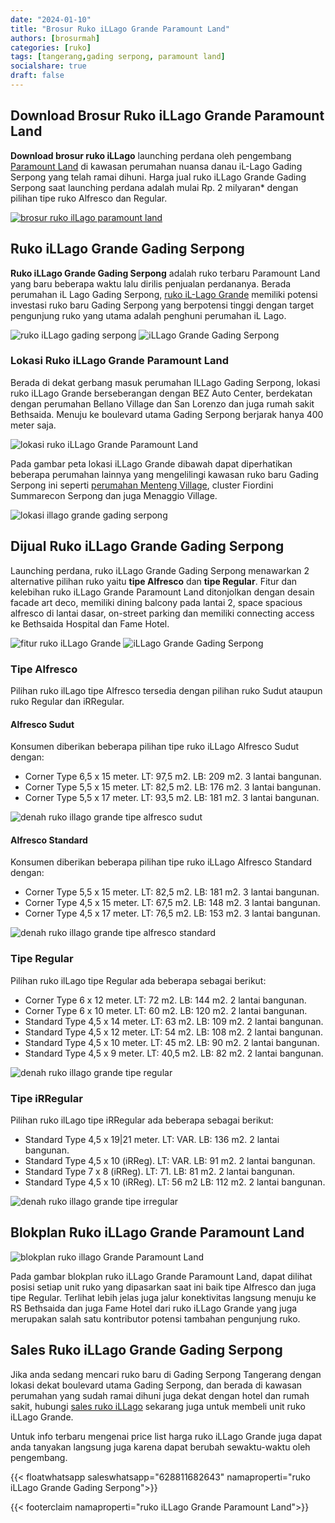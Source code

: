 ```yaml
---
date: "2024-01-10"
title: "Brosur Ruko iLLago Grande Paramount Land"
authors: [brosurmah]
categories: [ruko]
tags: [tangerang,gading serpong, paramount land]
socialshare: true
draft: false
---
```


## Download Brosur Ruko iLLago Grande Paramount Land
**Download brosur ruko iLLago** launching perdana oleh pengembang [Paramount Land](https://paramount-land.com/#?) di kawasan perumahan nuansa danau iL-Lago Gading Serpong yang telah ramai dihuni. Harga jual ruko iLLago Grande Gading Serpong saat launching perdana adalah mulai Rp. 2 milyaran* dengan pilihan tipe ruko Alfresco dan Regular.

[![brosur ruko ilLago paramount land](brosur-ruko-il-lago-paramount-land.webp)](https://drive.google.com/drive/folders/1D28v1pJt5NNl8qyj19SJVxX4NzmVtL6h?usp=drive_link#?)

## Ruko iLLago Grande Gading Serpong
**Ruko iLLago Grande Gading Serpong** adalah ruko terbaru Paramount Land yang baru beberapa waktu lalu dirilis penjualan perdananya. Berada perumahan iL Lago Gading Serpong, [ruko iL-Lago Grande](https://investproperti.com/ruko-il-lago-grande-paramount-land-serpong/) memiliki potensi investasi ruko baru Gading Serpong yang berpotensi tinggi dengan target pengunjung ruko yang utama adalah penghuni perumahan iL Lago.

![ruko iLLago gading serpong](ruko-il-lago-grande-gading-serpong.webp)
![iLLago Grande Gading Serpong](il-lago-grande-gading-serpong.webp)

### Lokasi Ruko iLLago Grande Paramount Land
Berada di dekat gerbang masuk perumahan ILLago Gading Serpong, lokasi ruko iLLago Grande berseberangan dengan BEZ Auto Center, berdekatan dengan perumahan Bellano Village dan San Lorenzo dan juga rumah sakit Bethsaida. Menuju ke boulevard utama Gading Serpong berjarak hanya 400 meter saja.

![lokasi ruko iLLago Grande Paramount Land](lokasi-ruko-il-lago-grande-paramount-land.webp)

Pada gambar peta lokasi iLLago Grande dibawah dapat diperhatikan beberapa perumahan lainnya yang mengelilingi kawasan ruko baru Gading Serpong ini seperti [perumahan Menteng Village](https://investproperti.com/new-menteng-village-paramount-land-gading-serpong/#?), cluster Fiordini Summarecon Serpong dan juga Menaggio Village.

![lokasi illago grande gading serpong](lokasi-il-lago-grande-gading-serpong.webp)

## Dijual Ruko iLLago Grande Gading Serpong
Launching perdana, ruko iLLago Grande Gading Serpong menawarkan 2 alternative pilihan ruko yaitu **tipe Alfresco** dan **tipe Regular**. Fitur dan kelebihan ruko iLLago Grande Paramount Land ditonjolkan dengan desain facade art deco, memiliki dining balcony pada lantai 2, space spacious alfresco di lantai dasar, on-street parking dan memiliki connecting access ke Bethsaida Hospital dan Fame Hotel.

![fitur ruko iLLago Grande](fitur-ruko-il-lago-grande-paramount-land.webp)
![iLLago Grande Gading Serpong](ruko-il-lago-grande-gs.webp)

### Tipe Alfresco
Pilihan ruko ilLago tipe Alfresco tersedia dengan pilihan ruko Sudut ataupun ruko Regular dan iRRegular.

#### Alfresco Sudut
Konsumen diberikan beberapa pilihan tipe ruko iLLago Alfresco Sudut dengan:
- Corner Type 6,5 x 15 meter. LT: 97,5 m2. LB: 209 m2. 3 lantai bangunan.
- Corner Type 5,5 x 15 meter. LT: 82,5 m2. LB: 176 m2. 3 lantai bangunan.
- Corner Type 5,5 x 17 meter. LT: 93,5 m2. LB: 181 m2. 3 lantai bangunan.

![denah ruko illago grande tipe alfresco sudut](denah-ruko-il-lago-grande-tipe-alfresco-sudut.webp)

#### Alfresco Standard
Konsumen diberikan beberapa pilihan tipe ruko iLLago Alfresco Standard dengan:
- Corner Type 5,5 x 15 meter. LT: 82,5 m2. LB: 181 m2. 3 lantai bangunan.
- Corner Type 4,5 x 15 meter. LT: 67,5 m2. LB: 148 m2. 3 lantai bangunan.
- Corner Type 4,5 x 17 meter. LT: 76,5 m2. LB: 153 m2. 3 lantai bangunan.

![denah ruko illago grande tipe alfresco standard](denah-ruko-il-lago-grande-tipe-alfresco-standard.webp)

### Tipe Regular
Pilihan ruko ilLago tipe Regular ada beberapa sebagai berikut:
- Corner Type 6 x 12 meter. LT: 72 m2. LB: 144 m2. 2 lantai bangunan.
- Corner Type 6 x 10 meter. LT: 60 m2. LB: 120 m2. 2 lantai bangunan.
- Standard Type 4,5 x 14 meter. LT: 63 m2. LB: 109 m2. 2 lantai bangunan.
- Standard Type 4,5 x 12 meter. LT: 54 m2. LB: 108 m2. 2 lantai bangunan.
- Standard Type 4,5 x 10 meter. LT: 45 m2. LB: 90 m2. 2 lantai bangunan.
- Standard Type 4,5 x 9 meter. LT: 40,5 m2. LB: 82 m2. 2 lantai bangunan.

![denah ruko illago grande tipe regular](denah-ruko-il-lago-grande-tipe-regular.webp)

### Tipe iRRegular
Pilihan ruko ilLago tipe iRRegular ada beberapa sebagai berikut:
- Standard Type 4,5 x 19|21 meter. LT: VAR. LB: 136 m2. 2 lantai bangunan.
- Standard Type 4,5 x 10 (iRReg). LT: VAR. LB: 91 m2. 2 lantai bangunan.
- Standard Type 7 x 8 (iRReg). LT: 71. LB: 81 m2. 2 lantai bangunan.
- Standard Type 4,5 x 10 (iRReg). LT: 56 m2 LB: 112 m2. 2 lantai bangunan.

![denah ruko illago grande tipe irregular](denah-ruko-il-lago-grande-tipe-irregular.webp)

## Blokplan Ruko iLLago Grande Paramount Land
![blokplan ruko illago Grande Paramount Land](blok-plan-il-lago-grande-paramount-land.webp)

Pada gambar blokplan ruko iLLago Grande Paramount Land, dapat dilihat posisi setiap unit ruko yang dipasarkan saat ini baik tipe Alfresco dan juga tipe Regular. Terlihat lebih jelas juga jalur konektivitas langsung menuju ke RS Bethsaida dan juga Fame Hotel dari ruko iLLago Grande yang juga merupakan salah satu kontributor potensi tambahan pengunjung ruko.

## Sales Ruko iLLago Grande Gading Serpong
Jika anda sedang mencari ruko baru di Gading Serpong Tangerang dengan lokasi dekat boulevard utama Gading Serpong, dan berada di kawasan perumahan yang sudah ramai dihuni juga dekat dengan hotel dan rumah sakit, hubungi [sales ruko iLLago](https://gadingserponghome.com/baru/ruko-il-lago-grande-paramount-land/#?) sekarang juga untuk membeli unit ruko iLLago Grande.

Untuk info terbaru mengenai price list harga ruko iLLago Grande juga dapat anda tanyakan langsung juga karena dapat berubah sewaktu-waktu oleh pengembang.

{{< floatwhatsapp saleswhatsapp="628811682643" namaproperti="ruko iLLago Grande Gading Serpong">}}

{{< footerclaim namaproperti="ruko iLLago Grande Paramount Land">}}
